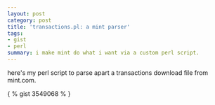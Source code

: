 ```yaml
---
layout: post
category: post
title: 'transactions.pl: a mint parser'
tags:
- gist
- perl
summary: i make mint do what i want via a custom perl script.
---
```


here's my perl script to parse apart a transactions download file from mint.com.

{ % gist 3549068 % }

<script src="https://gist.github.com/rkoopmann/3549068.js"></script>

<!--more-->